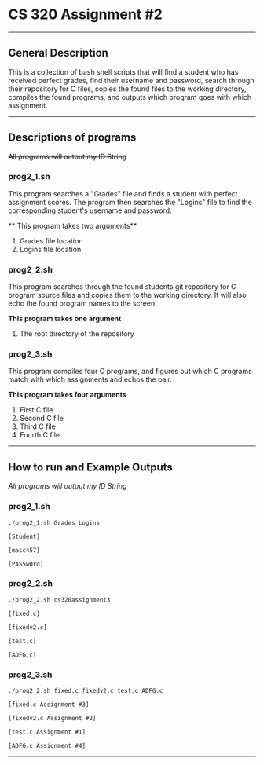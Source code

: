 # CS 320 Assignment #2
---
## General Description

This is a collection of bash shell scripts that will find a student who has received perfect grades, find their username and password, search through their repository for C files, copies the found files to the working directory, compiles the found programs, and outputs which program goes with which assignment.

---

## Descriptions of programs
~~All programs will output my ID String~~

### prog2_1.sh

This program searches a "Grades" file and finds a student with perfect assignment scores. The program then searches the "Logins" file to find the corresponding student's username and password.

** This program takes two arguments**
1. Grades file location
2. Logins file location

### prog2_2.sh

This program searches through the found students git repository for C program source files and copies them to the working directory. It will also echo the found program names to the screen.

**This program takes one argument**
1. The root directory of the repository

### prog2_3.sh

This program compiles four C programs, and figures out which C programs match with which assignments and echos the pair.

**This program takes four arguments**
1. First C file
2. Second C file
3. Third C file
4. Fourth C file

---

## How to run and Example Outputs
*All programs will output my ID String*

### prog2_1.sh

`./prog2_1.sh Grades Logins`

`[Student]`

`[masc457]`

`[PAS5w0rd]`

### prog2_2.sh

`./prog2_2.sh cs320assignment3`

`[fixed.c]`

`[fixedv2.c]`

`[test.c]`

`[ADFG.c]`

### prog2_3.sh

`./prog2_2.sh fixed.c fixedv2.c test.c ADFG.c`

`[fixed.c Assignment #3]`

`[fixedv2.c Assignment #2]`

`[test.c Assignment #1]`

`[ADFG.c Assignment #4]`

---

